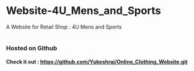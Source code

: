 # Website-4U_Mens_and_Sports

A Website for Retail Shop : 4U Mens and Sports 
<br />
<br />
### Hosted on Github
#### Check it out : https://github.com/Yukeshraj/Online_Clothing_Website.git

